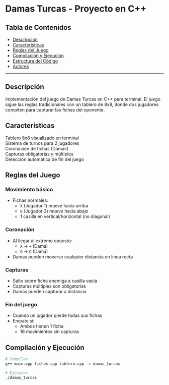 # Damas Turcas - Proyecto en C++

## Tabla de Contenidos
- [Descripción](#descripción)
- [Características](#características)
- [Reglas del Juego](#reglas-del-juego)
- [Compilación y Ejecución](#compilación-y-ejecución)
- [Estructura del Código](#estructura-del-código)
- [Autores](#autores)

---

## Descripción
Implementación del juego de Damas Turcas en C++ para terminal. El juego sigue las reglas tradicionales con un tablero de 8x8, donde dos jugadores compiten para capturar las fichas del oponente.

## Características
Tablero 8x8 visualizado en terminal  
Sistema de turnos para 2 jugadores  
Coronación de fichas (Damas)  
Capturas obligatorias y múltiples  
Detección automática de fin del juego  

## Reglas del Juego
### Movimiento básico
- Fichas normales: 
  - `X` (Jugador 1) mueve hacia arriba
  - `O` (Jugador 2) mueve hacia abajo
  - 1 casilla en vertical/horizontal (no diagonal)

### Coronación
- Al llegar al extremo opuesto:
  - `X` → `+` (Dama)
  - `O` → `Q` (Dama)
- Damas pueden moverse cualquier distancia en línea recta

### Capturas
- Salto sobre ficha enemiga a casilla vacía
- Capturas múltiples son obligatorias
- Damas pueden capturar a distancia

### Fin del juego
- Cuando un jugador pierde todas sus fichas
- Empate si:
  - Ambos tienen 1 ficha
  - 16 movimientos sin capturas

## Compilación y Ejecución
```bash
# Compilar
g++ main.cpp fichas.cpp tablero.cpp -o damas_turcas

# Ejecutar
./damas_turcas
